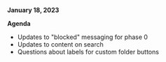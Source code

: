 **January 18, 2023**

**Agenda**
- Updates to "blocked" messaging for phase 0
- Updates to content on search
- Questions about labels for custom folder buttons
